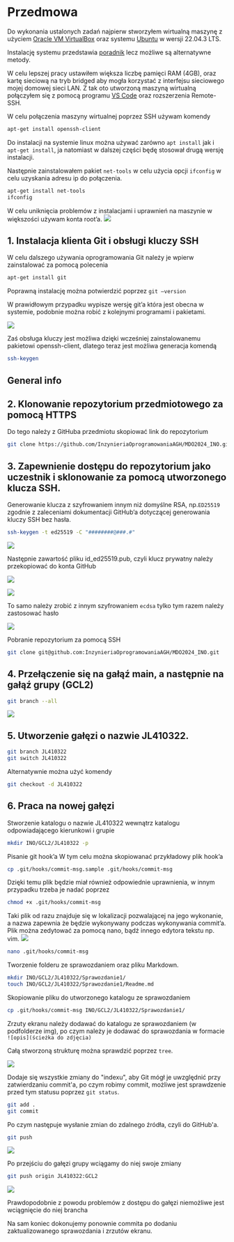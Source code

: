 # Przedmowa
Do wykonania ustalonych zadań najpierw stworzyłem wirtualną maszynę z użyciem [Oracle VM VirtualBox](https://www.virtualbox.org/wiki/Downloads) oraz systemu [Ubuntu](https://ubuntu.com/download) w wersji 22.04.3 LTS. 

Instalację systemu przedstawia [poradnik](https://cs.pwr.edu.pl/kobylanski/dydaktyka/resources/instalacjaUbuntu.pdf) lecz możliwe są alternatywne metody.

W celu lepszej pracy ustawiłem większa liczbę pamięci RAM (4GB), oraz kartę sieciową na tryb bridged aby mogła korzystać z interfejsu sieciowego mojej domowej sieci LAN.
Z tak oto utworzoną maszyną wirtualną połączyłem się z pomocą programu [VS Code](https://code.visualstudio.com/download) oraz rozszerzenia Remote-SSH.

W celu połączenia maszyny wirtualnej poprzez SSH używam komendy 

```bash
apt-get install openssh-client
```
Do instalacji na systemie linux można używać zarówno ```apt install``` jak i ```apt-get install```, ja natomiast w dalszej części będę stosował drugą wersję instalacji.

Następnie zainstalowałem pakiet ```net-tools``` w celu użycia opcji ```ifconfig``` w celu uzyskania adresu ip do połączenia.
```bash
apt-get install net-tools
ifconfig
```
 
W celu uniknięcia problemów z instalacjami i uprawnień na maszynie w większości używam konta root’a.
![ ](./img/1.png)

## 1.	Instalacja klienta Git i obsługi kluczy SSH
W celu dalszego używania oprogramowania Git należy je wpierw zainstalować za pomocą polecenia
```bash
apt-get install git
```
Poprawną instalację można potwierdzić poprzez ```git –version```

W prawidłowym przypadku wypisze wersję git’a która jest obecna w systemie, podobnie można robić z kolejnymi programami i pakietami.

![ ](./img/2.png)
 
Zaś obsługa kluczy jest możliwa dzięki wcześniej zainstalowanemu pakietowi openssh-client, dlatego teraz jest możliwa generacja komendą 

```bash
ssh-keygen 
```

## General info
## 2.	Klonowanie repozytorium przedmiotowego za pomocą HTTPS
Do tego należy z GitHuba przedmiotu skopiować link do repozytorium

```bash
git clone https://github.com/InzynieriaOprogramowaniaAGH/MDO2024_INO.git
```

## 3.	Zapewnienie dostępu do repozytorium jako uczestnik i sklonowanie za pomocą utworzonego klucza SSH.
Generowanie  klucza z szyfrowaniem innym niż domyślne RSA, np.```ED25519``` zgodnie z zaleceniami dokumentacji GitHub’a dotyczącej generowania kluczy SSH bez hasła.

```bash
ssh-keygen -t ed25519 -C "########@###.#"
```
![ ](./img/3.png)
 
Następnie zawartość pliku id_ed25519.pub, czyli klucz prywatny należy przekopiować do konta GitHub
 
![ ](./img/4.png)

![ ](./img/5.png)

To samo należy zrobić z innym szyfrowaniem ```ecdsa``` tylko tym razem należy zastosować hasło
 
![ ](./img/6.png)
 
Pobranie repozytorium za pomocą SSH 
```bash
git clone git@github.com:InzynieriaOprogramowaniaAGH/MDO2024_INO.git
```
## 4.	Przełączenie się na gałąź main, a następnie na gałąź grupy (GCL2)

```bash
git branch --all 
```
![ ](./img/7.png)
 
## 5.	Utworzenie gałęzi o nazwie JL410322.

```bash
git branch JL410322
git switch JL410322
```
Alternatywnie można użyć komendy 
```bash
git checkout -d JL410322
```
## 6.	Praca na nowej gałęzi
Stworzenie katalogu o nazwie JL410322 wewnątrz katalogu odpowiadającego kierunkowi i grupie
```bash
mkdir INO/GCL2/JL410322 -p
```
Pisanie git hook’a
W tym celu można skopiowanać przykładowy plik hook’a 

```bash
cp .git/hooks/commit-msg.sample .git/hooks/commit-msg
```
Dzięki temu plik będzie miał również odpowiednie uprawnienia, w innym przypadku trzeba je nadać poprzez

```bash
chmod +x .git/hooks/commit-msg
```
Taki plik od razu znajduje się w lokalizacji pozwalającej na jego wykonanie, a nazwa zapewnia że będzie wykonywany podczas wykonywania commit’a.
Plik można zedytować za pomocą nano, bądź innego edytora tekstu np. vim.
![ ](./img/8.png)

```bash
nano .git/hooks/commit-msg
```
 

Tworzenie folderu ze sprawozdaniem oraz pliku Markdown.

```bash
mkdir INO/GCL2/JL410322/Sprawozdanie1/          
touch INO/GCL2/JL410322/Sprawozdanie1/Readme.md
```

Skopiowanie pliku do utworzonego katalogu ze sprawozdaniem
```bash
cp .git/hooks/commit-msg INO/GCL2/JL410322/Sprawozdanie1/
```

         
Zrzuty ekranu należy dodawać do katalogu ze sprawozdaniem (w podfolderze img), po czym należy je dodawać do sprawozdania w formacie ```![opis](ścieżka do zdjęcia)```

Całą stworzoną strukturę można sprawdzić poprzez ```tree```.

![ ](./img/9.png)


Dodaje się wszystkie zmiany do "indexu", aby Git mógł je uwzględnić przy zatwierdzaniu commit'a, po czym robimy commit, możliwe jest sprawdzenie przed tym statusu poprzez ```git status```.
```bash
git add .
git commit
```
Po czym następuje wysłanie zmian do zdalnego źródła, czyli do GitHub'a.
```bash
git push
```

![ ](./img/10.png)

Po przejściu do gałęzi grupy wciągamy do niej swoje zmiany
```bash
git push origin JL410322:GCL2
```

![ ](./img/12.png)

Prawdopodobnie z powodu problemów z dostępu do gałęzi niemożliwe jest wciągnięcie do niej brancha

Na sam koniec dokonujemy ponownie commita po dodaniu zaktualizowanego sprawozdania i zrzutów ekranu.
